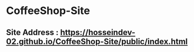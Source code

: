 # CoffeeShop-Site



## Site Address : https://hosseindev-02.github.io/CoffeeShop-Site/public/index.html
